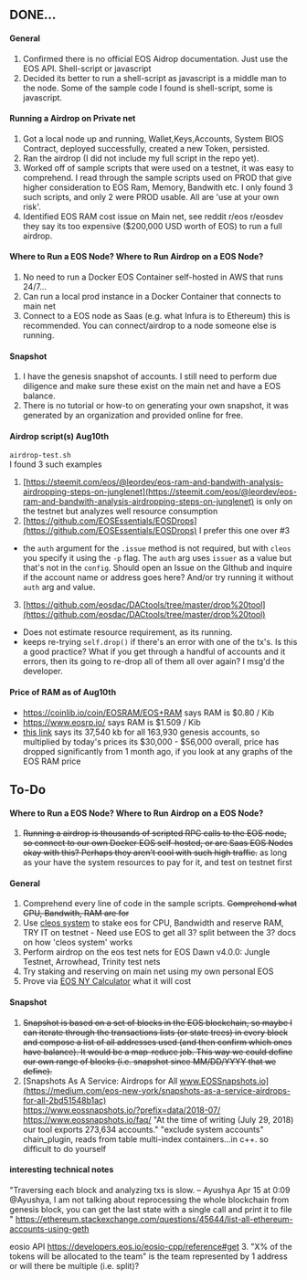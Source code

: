 ## DONE...
#### General
1. Confirmed there is no official EOS Aidrop documentation. Just use the EOS API. Shell-script or javascript
2. Decided its better to run a shell-script as javascript is a middle man to the node. Some of the sample code I found is shell-script, some is javascript.

#### Running a Airdrop on Private net
1. Got a local node up and running, Wallet,Keys,Accounts, System BIOS Contract, deployed successfully, created a new Token, persisted.
2. Ran the airdrop (I did not include my full script in the repo yet).
3. Worked off of sample scripts that were used on a testnet, it was easy to comprehend. I read through the sample scripts used on PROD that give higher consideration to EOS Ram, Memory, Bandwith etc. I only found 3 such scripts, and only 2 were PROD usable. All are 'use at your own risk'.
4. Identified EOS RAM cost issue on Main net, see reddit r/eos r/eosdev they say its too expensive ($200,000 USD worth of EOS) to run a full airdrop.

#### Where to Run a EOS Node? Where to Run Airdrop on a EOS Node?
1. No need to run a Docker EOS Container self-hosted in AWS that runs 24/7...
2. Can run a local prod instance in a Docker Container that connects to main net
3. Connect to a EOS node as Saas (e.g. what Infura is to Ethereum) this is recommended. You can connect/airdrop to a node someone else is running.

#### Snapshot
1. I have the genesis snapshot of accounts. I still need to perform due diligence and make sure these exist on the main net and have a EOS balance.
2. There is no tutorial or how-to on generating your own snapshot, it was generated by an organization and provided online for free.

#### Airdrop script(s) Aug10th
`airdrop-test.sh`  
I found 3 such examples   
1. [https://steemit.com/eos/@leordev/eos-ram-and-bandwith-analysis-airdropping-steps-on-junglenet](https://steemit.com/eos/@leordev/eos-ram-and-bandwith-analysis-airdropping-steps-on-junglenet) is only on the testnet but analyzes well resource consumption
2. [https://github.com/EOSEssentials/EOSDrops](https://github.com/EOSEssentials/EOSDrops) I prefer this one over #3
- the `auth` argument for the `.issue` method is not required, but with `cleos` you specify it using the `-p` flag. The `auth` arg uses `issuer` as a value but that's not in the `config`. Should open an Issue on the GIthub and inquire if the account name or address goes here? And/or try running it without `auth` arg and value.
3. [https://github.com/eosdac/DACtools/tree/master/drop%20tool](https://github.com/eosdac/DACtools/tree/master/drop%20tool)
- Does not estimate resource requirement, as its running.
- keeps re-trying `self.drop()` if there's an error with one of the tx's. Is this a good practice? What if you get through a handful of accounts and it errors, then its going to re-drop all of them all over again? I msg'd the developer.

#### Price of RAM as of Aug10th
- https://coinlib.io/coin/EOSRAM/EOS+RAM says RAM is $0.80 / Kib
- https://www.eosrp.io/ says RAM is $1.509 / Kib  
- [this link](https://steemit.com/eos/@leordev/eos-ram-and-bandwith-analysis-airdropping-steps-on-junglenet) says its 37,540 kb for all 163,930 genesis accounts, so multiplied by today's prices its $30,000 - $56,000
overall, price has dropped significantly from 1 month ago, if you look at any graphs of the EOS RAM price

## To-Do
#### Where to Run a EOS Node? Where to Run Airdrop on a EOS Node?
1. ~~Running a airdrop is thousands of scripted RPC calls to the EOS node, so connect to our own Docker EOS self-hosted, or are Saas EOS Nodes okay with this? Perhaps they aren't cool with such high traffic.~~ as long as your have the system resources to pay for it, and test on testnet first
#### General
1. Comprehend every line of code in the sample scripts. ~~Comprehend what CPU, Bandwith, RAM are for~~
2. Use [cleos system](https://developers.eos.io/eosio-cleos/v1.1.0/reference#cleos-system-regproxy) to stake eos for CPU, Bandwidth and reserve RAM, TRY IT on testnet - Need use EOS to get all 3? split between the 3? docs on how 'cleos system' works 
3. Perform airdrop on the eos test nets for EOS Dawn v4.0.0: Jungle Testnet, Arrowhead, Trinity test nets
4. Try staking and reserving on main net using my own personal EOS
5. Prove via [EOS NY Calculator](https://www.eosrp.io/#calc) what it will cost

#### Snapshot
1. ~~Snapshot is based on a set of blocks in the EOS blockchain, so maybe I can iterate through the transactions lists (or state trees) in every block and compose a list of all addresses used (and then confirm which ones have balance). It would be a map-reduce job. This way we could define our own range of blocks (i.e. snapshot since MM/DD/YYYY that we define).~~
2. [Snapshots As A Service: Airdrops for All www.EOSSnapshots.io](https://medium.com/eos-new-york/snapshots-as-a-service-airdrops-for-all-2bd51548b1ac)  
https://www.eossnapshots.io/?prefix=data/2018-07/
https://www.eossnapshots.io/faq/
"At the time of writing (July 29, 2018) our tool exports 273,634 accounts."
"exclude system accounts"
chain_plugin, reads from table multi-index containers...in c++. so difficult to do yourself


#### interesting technical notes
"Traversing each block and analyzing txs is slow. – Ayushya Apr 15 at 0:09
@Ayushya, I am not talking about reprocessing the whole blockchain from genesis block, you can get the last state with a single call and print it to file "
https://ethereum.stackexchange.com/questions/45644/list-all-ethereum-accounts-using-geth

eosio API https://developers.eos.io/eosio-cpp/reference#get
3. "X% of the tokens will be allocated to the team" is the team represented by 1 address or will there be multiple (i.e. split)?


